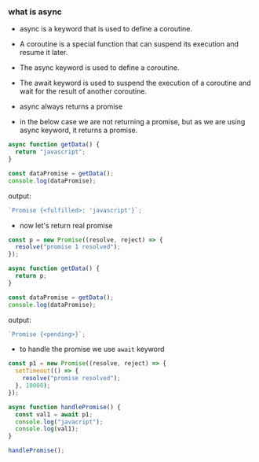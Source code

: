 ### what is async

- async is a keyword that is used to define a coroutine.
- A coroutine is a special function that can suspend its execution and resume it later.
- The async keyword is used to define a coroutine.
- The await keyword is used to suspend the execution of a coroutine and wait for the result of another coroutine.
- async always returns a promise

- in the below case we are not returning a promise, but as we are using async keyword, it returns a promise.

```js
async function getData() {
  return "javascript";
}

const dataPromise = getData();
console.log(dataPromise);
```

output:

```js
`Promise {<fulfilled>: 'javascript'}`;
```

- now let's return real promise

```js
const p = new Promise((resolve, reject) => {
  resolve("promise 1 resolved");
});

async function getData() {
  return p;
}

const dataPromise = getData();
console.log(dataPromise);
```

output:

```js
`Promise {<pending>}`;
```

- to handle the promise we use `await` keyword

```js
const p1 = new Promise((resolve, reject) => {
  setTimeout(() => {
    resolve("promise resolved");
  }, 10000);
});

async function handlePromise() {
  const val1 = await p1;
  console.log("javacript");
  console.log(val1);
}

handlePromise();
```

